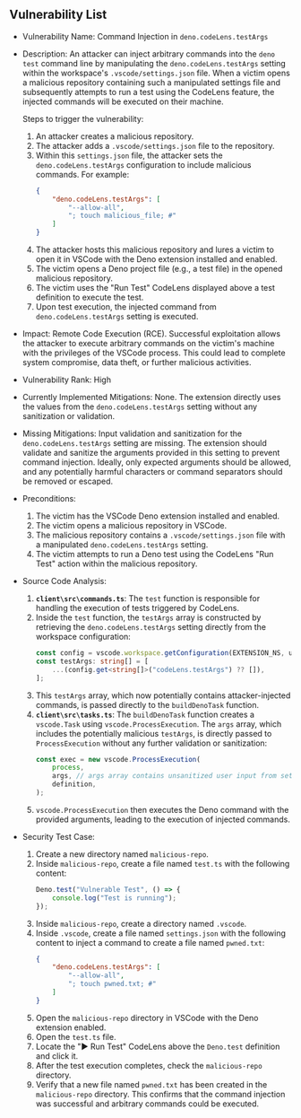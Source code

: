## Vulnerability List

- Vulnerability Name: Command Injection in `deno.codeLens.testArgs`

- Description:
    An attacker can inject arbitrary commands into the `deno test` command line by manipulating the `deno.codeLens.testArgs` setting within the workspace's `.vscode/settings.json` file. When a victim opens a malicious repository containing such a manipulated settings file and subsequently attempts to run a test using the CodeLens feature, the injected commands will be executed on their machine.

    Steps to trigger the vulnerability:
    1. An attacker creates a malicious repository.
    2. The attacker adds a `.vscode/settings.json` file to the repository.
    3. Within this `settings.json` file, the attacker sets the `deno.codeLens.testArgs` configuration to include malicious commands. For example:
       ```json
       {
           "deno.codeLens.testArgs": [
               "--allow-all",
               "; touch malicious_file; #"
           ]
       }
       ```
    4. The attacker hosts this malicious repository and lures a victim to open it in VSCode with the Deno extension installed and enabled.
    5. The victim opens a Deno project file (e.g., a test file) in the opened malicious repository.
    6. The victim uses the "Run Test" CodeLens displayed above a test definition to execute the test.
    7. Upon test execution, the injected command from `deno.codeLens.testArgs` setting is executed.

- Impact:
    Remote Code Execution (RCE). Successful exploitation allows the attacker to execute arbitrary commands on the victim's machine with the privileges of the VSCode process. This could lead to complete system compromise, data theft, or further malicious activities.

- Vulnerability Rank: High

- Currently Implemented Mitigations:
    None. The extension directly uses the values from the `deno.codeLens.testArgs` setting without any sanitization or validation.

- Missing Mitigations:
    Input validation and sanitization for the `deno.codeLens.testArgs` setting are missing. The extension should validate and sanitize the arguments provided in this setting to prevent command injection. Ideally, only expected arguments should be allowed, and any potentially harmful characters or command separators should be removed or escaped.

- Preconditions:
    1. The victim has the VSCode Deno extension installed and enabled.
    2. The victim opens a malicious repository in VSCode.
    3. The malicious repository contains a `.vscode/settings.json` file with a manipulated `deno.codeLens.testArgs` setting.
    4. The victim attempts to run a Deno test using the CodeLens "Run Test" action within the malicious repository.

- Source Code Analysis:
    1. **`client\src\commands.ts`**: The `test` function is responsible for handling the execution of tests triggered by CodeLens.
    2. Inside the `test` function, the `testArgs` array is constructed by retrieving the `deno.codeLens.testArgs` setting directly from the workspace configuration:
       ```typescript
       const config = vscode.workspace.getConfiguration(EXTENSION_NS, uri);
       const testArgs: string[] = [
           ...(config.get<string[]>("codeLens.testArgs") ?? []),
       ];
       ```
    3. This `testArgs` array, which now potentially contains attacker-injected commands, is passed directly to the `buildDenoTask` function.
    4. **`client\src\tasks.ts`**: The `buildDenoTask` function creates a `vscode.Task` using `vscode.ProcessExecution`. The `args` array, which includes the potentially malicious `testArgs`, is directly passed to `ProcessExecution` without any further validation or sanitization:
       ```typescript
       const exec = new vscode.ProcessExecution(
           process,
           args, // args array contains unsanitized user input from settings
           definition,
       );
       ```
    5. `vscode.ProcessExecution` then executes the Deno command with the provided arguments, leading to the execution of injected commands.

- Security Test Case:
    1. Create a new directory named `malicious-repo`.
    2. Inside `malicious-repo`, create a file named `test.ts` with the following content:
       ```typescript
       Deno.test("Vulnerable Test", () => {
           console.log("Test is running");
       });
       ```
    3. Inside `malicious-repo`, create a directory named `.vscode`.
    4. Inside `.vscode`, create a file named `settings.json` with the following content to inject a command to create a file named `pwned.txt`:
       ```json
       {
           "deno.codeLens.testArgs": [
               "--allow-all",
               "; touch pwned.txt; #"
           ]
       }
       ```
    5. Open the `malicious-repo` directory in VSCode with the Deno extension enabled.
    6. Open the `test.ts` file.
    7. Locate the "▶ Run Test" CodeLens above the `Deno.test` definition and click it.
    8. After the test execution completes, check the `malicious-repo` directory.
    9. Verify that a new file named `pwned.txt` has been created in the `malicious-repo` directory. This confirms that the command injection was successful and arbitrary commands could be executed.
